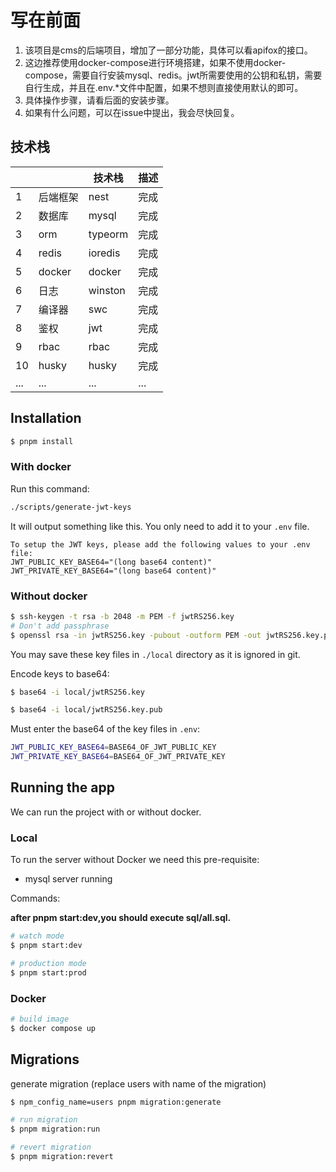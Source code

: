 # 写在前面

1. 该项目是cms的后端项目，增加了一部分功能，具体可以看apifox的接口。
2. 这边推荐使用docker-compose进行环境搭建，如果不使用docker-compose，需要自行安装mysql、redis。jwt所需要使用的公钥和私钥，需要自行生成，并且在.env.\*文件中配置，如果不想则直接使用默认的即可。
3. 具体操作步骤，请看后面的安装步骤。
4. 如果有什么问题，可以在issue中提出，我会尽快回复。

## 技术栈

|     |          | 技术栈  | 描述 |
| --- | -------- | ------- | ---- |
| 1   | 后端框架 | nest    | 完成 |
| 2   | 数据库   | mysql   | 完成 |
| 3   | orm      | typeorm | 完成 |
| 4   | redis    | ioredis | 完成 |
| 5   | docker   | docker  | 完成 |
| 6   | 日志     | winston | 完成 |
| 7   | 编译器   | swc     | 完成 |
| 8   | 鉴权     | jwt     | 完成 |
| 9   | rbac     | rbac    | 完成 |
| 10  | husky    | husky   | 完成 |
| ... | ...      | ...     | ...  |

## Installation

```bash
$ pnpm install
```

### With docker

Run this command:

```bash
./scripts/generate-jwt-keys
```

It will output something like this. You only need to add it to your `.env` file.

```
To setup the JWT keys, please add the following values to your .env file:
JWT_PUBLIC_KEY_BASE64="(long base64 content)"
JWT_PRIVATE_KEY_BASE64="(long base64 content)"
```

### Without docker

```bash
$ ssh-keygen -t rsa -b 2048 -m PEM -f jwtRS256.key
# Don't add passphrase
$ openssl rsa -in jwtRS256.key -pubout -outform PEM -out jwtRS256.key.pub
```

You may save these key files in `./local` directory as it is ignored in git.

Encode keys to base64:

```bash
$ base64 -i local/jwtRS256.key

$ base64 -i local/jwtRS256.key.pub
```

Must enter the base64 of the key files in `.env`:

```bash
JWT_PUBLIC_KEY_BASE64=BASE64_OF_JWT_PUBLIC_KEY
JWT_PRIVATE_KEY_BASE64=BASE64_OF_JWT_PRIVATE_KEY
```

## Running the app

We can run the project with or without docker.

### Local

To run the server without Docker we need this pre-requisite:

- mysql server running

Commands:

<b>after pnpm start:dev,you should execute sql/all.sql.</b>

```bash
# watch mode
$ pnpm start:dev

# production mode
$ pnpm start:prod
```

### Docker

```bash
# build image
$ docker compose up
```

## Migrations

generate migration (replace users with name of the migration)

```bash
$ npm_config_name=users pnpm migration:generate

# run migration
$ pnpm migration:run

# revert migration
$ pnpm migration:revert
```
